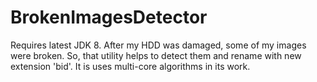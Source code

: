 # BrokenImagesDetector
Requires latest JDK 8.
After my HDD was damaged, some of my images were broken. So, that utility helps to detect them and rename with new extension 'bid'.
It is uses multi-core algorithms in its work.
